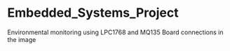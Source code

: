 # Embedded_Systems_Project
Environmental monitoring using LPC1768 and MQ135
Board connections in the image
